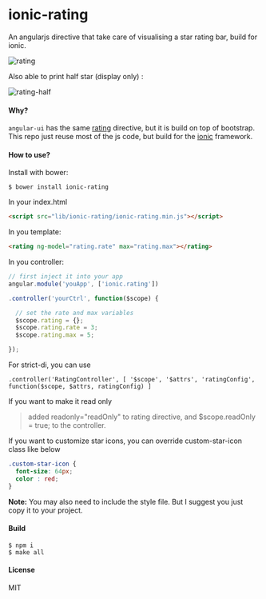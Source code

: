ionic-rating
============

An angularjs directive that take care of visualising a star rating bar, build
for ionic.

![rating](https://cloud.githubusercontent.com/assets/1183541/3007107/3cee642c-de6c-11e3-8449-18b86ca130a7.png)

Also able to print half star (display only) :

![rating-half](https://cloud.githubusercontent.com/assets/7658059/12101509/67ee6d6c-b335-11e5-9ef6-0ceb92018fd2.png)

#### Why?

`angular-ui` has the same [rating](http://angular-ui.github.io/bootstrap/#/rating) directive,
but it is build on top of bootstrap. This repo just reuse most of the js code, but build for
the [ionic](http://ionicframework.com/) framework.

#### How to use?

Install with bower:

```
$ bower install ionic-rating
```

In your index.html

```HTML
<script src="lib/ionic-rating/ionic-rating.min.js"></script>
```

In you template:

```HTML
<rating ng-model="rating.rate" max="rating.max"></rating>
```

In you controller:

```JavaScript
// first inject it into your app
angular.module('youApp', ['ionic.rating'])

.controller('yourCtrl', function($scope) {

  // set the rate and max variables
  $scope.rating = {};
  $scope.rating.rate = 3;
  $scope.rating.max = 5;

});

```

For strict-di, you can use

```
.controller('RatingController', [ '$scope', '$attrs', 'ratingConfig', function($scope, $attrs, ratingConfig) ]
```

If you want to make it read only

> added readonly="readOnly" to rating directive, and $scope.readOnly = true; to the controller.

If you want to customize star icons, you can override custom-star-icon class like below

```CSS
.custom-star-icon {
  font-size: 64px;
  color : red;
}
```

**Note:** You may also need to include the style file. But I suggest you just copy it to your
project.

#### Build

```
$ npm i
$ make all
```

#### License

MIT
